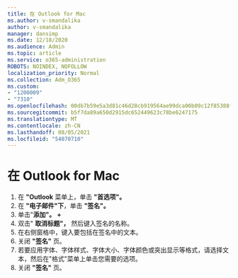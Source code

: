 ```yaml
---
title: 在 Outlook for Mac
ms.author: v-smandalika
author: v-smandalika
manager: dansimp
ms.date: 12/18/2020
ms.audience: Admin
ms.topic: article
ms.service: o365-administration
ROBOTS: NOINDEX, NOFOLLOW
localization_priority: Normal
ms.collection: Adm_O365
ms.custom:
- "1200009"
- "7310"
ms.openlocfilehash: 00db7b59e5a3d81c46d28cb919564ae99dca00b09c12f85388f5c419647dad01
ms.sourcegitcommit: b5f7da89a650d2915dc652449623c78be6247175
ms.translationtype: MT
ms.contentlocale: zh-CN
ms.lasthandoff: 08/05/2021
ms.locfileid: "54070710"
---
```

# <a name="create-a-signature-in-outlook-for-mac"></a>在 Outlook for Mac

1.  在 **"Outlook** 菜单上，单击 **"首选项"。**
2.  在 **"电子邮件"下**，单击 **"签名"。**
3.  单击"**添加"。** **+**
4.  双击" **取消标题"，** 然后键入签名的名称。
5.  在右侧窗格中，键入要包括在签名中的文本。
6.  关闭 **"签名"** 页。
7.  若要应用字体、字体样式、字体大小、字体颜色或突出显示等格式，请选择文本，然后在"格式"菜单上单击您需要的选项。
8.  关闭 **"签名"** 页。

